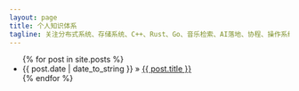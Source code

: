 ```yaml
---
layout: page
title: 个人知识体系
tagline: 关注分布式系统、存储系统、C++、Rust、Go、音乐检索、AI落地、协程、操作系统内核、微处理器架构、
---
```


<ul class="posts">
  {% for post in site.posts %}
    <li><span>{{ post.date | date_to_string }}</span> &raquo; <a href="{{ BASE_PATH }}{{ post.url }}">{{ post.title }}</a></li>
  {% endfor %}
</ul>


